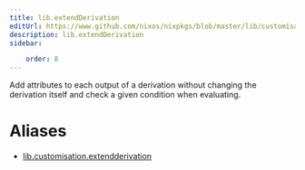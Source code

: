 ```yaml
---
title: lib.extendDerivation
editUrl: https://www.github.com/nixos/nixpkgs/blob/master/lib/customisation.nix#L203C22
description: lib.extendDerivation
sidebar:

    order: 8
---
```


Add attributes to each output of a derivation without changing
the derivation itself and check a given condition when evaluating.


# Aliases

- [lib.customisation.extendderivation](/nix-doc-comments/reference/lib/customisation/lib-customisation-extendderivation)



